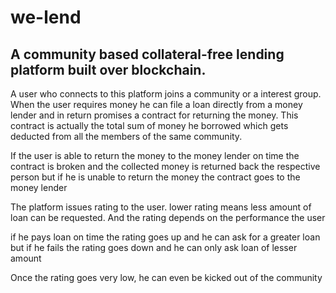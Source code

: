 # we-lend

## A community based collateral-free lending platform built over blockchain.

A user who connects to this platform joins a community or a interest group. When the user requires money he can file a loan directly
from a money lender and in return promises a contract for returning the money. This contract is actually the total sum of money he borrowed
which gets deducted from all the members of the same community. 

If the user is able to return the money to the money lender on time the contract is broken and the collected money is returned back 
the respective person but if he is unable to return the money the contract goes to the money lender 

The platform issues rating to the user. lower rating means less amount of loan can be requested. And the rating depends on the performance 
the user 

if he pays loan on time the rating goes up and he can ask for a greater loan but if he fails the rating goes down and he can only ask loan 
of lesser amount

Once the rating goes very low, he can even be kicked out of the community
